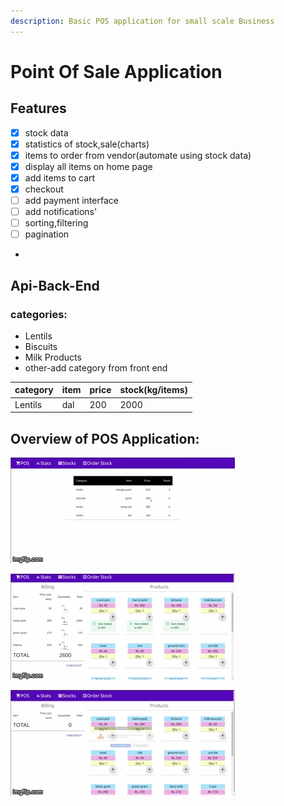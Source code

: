 ```yaml
---
description: Basic POS application for small scale Business
---
```


# Point Of Sale Application

## Features

* [x] stock data
* [x] statistics of stock,sale\(charts\)
* [x] items to order from vendor\(automate using stock data\)
* [x] display all items on home page
* [x] add items to cart
* [x] checkout
* [ ] add payment interface
* [ ] add notifications'
* [ ] sorting,filtering
* [ ] pagination
*



## Api-Back-End

### categories:

* Lentils
* Biscuits
* Milk Products
* other-add category from front end

| category | item | price | stock\(kg/items\) |
| :--- | :--- | :--- | :--- |
| Lentils | dal | 200 | 2000 |

## Overview of POS Application:

  

![Alt Text](.gitbook/assets/42r4kq.gif)

![Alt Text](.gitbook/assets/42r4gh.gif)

![Alt Text](.gitbook/assets/42r49j.gif)

